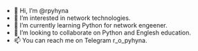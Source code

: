 - 👋 Hi, I’m @rpyhyna
- 👀 I’m interested in network technologies.
- 🌱 I’m currently learning Python for network engeener.
- 💞️ I’m looking to collaborate on Python and Englesh education.
- 📫 You can reach me on Telegram r_o_pyhyna.

<!---
rpyhyna/rpyhyna is a ✨ special ✨ repository because its `README.md` (this file) appears on your GitHub profile.
You can click the Preview link to take a look at your changes.
--->
